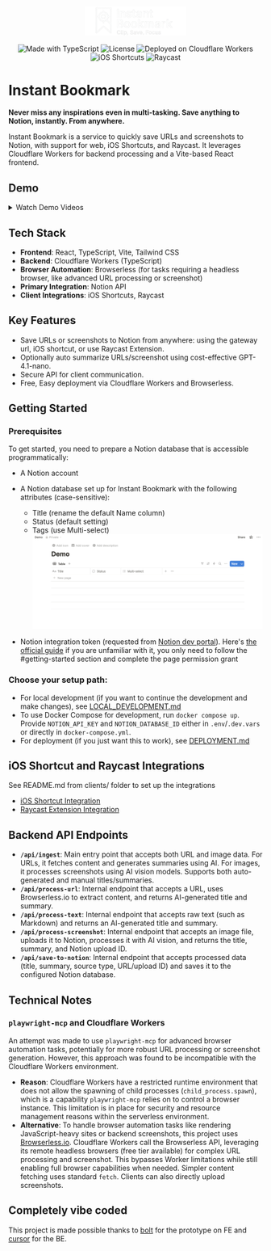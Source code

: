 <p align="center">
  <picture>
    <source media="(prefers-color-scheme: dark)" srcset="./public/logo-dark.png">
    <source media="(prefers-color-scheme: light)" srcset="./public/logo-light.png">
    <img alt="Instant Bookmark Logo" src="./public/logo-dark.png" width="200">
  </picture>
</p>

<p align="center">
  <!-- Made with TypeScript -->
  <img src="https://img.shields.io/badge/Made%20with-%F0%9F%92%BB%20TypeScript-blue?logo=typescript" alt="Made with TypeScript" />
  <!-- License -->
  <img src="https://img.shields.io/github/license/fyang0507/instant-bookmark?color=green" alt="License" />
  <!-- Cloudflare Workers -->
  <img src="https://img.shields.io/badge/Deployed%20on-Cloudflare%20Workers-orange?logo=cloudflare" alt="Deployed on Cloudflare Workers" />
  <!-- iOS Shortcuts -->
  <img src="https://img.shields.io/badge/iOS%20Shortcuts-000000?logo=apple" alt="iOS Shortcuts" />
  <!-- Raycast -->
  <img src="https://img.shields.io/badge/Raycast-FF6363?logo=raycast" alt="Raycast" />
</p>


<h1 align="left">Instant Bookmark </h1>

**Never miss any inspirations even in multi-tasking. Save anything to Notion, instantly. From anywhere.**

Instant Bookmark is a service to quickly save URLs and screenshots to Notion, with support for web, iOS Shortcuts, and Raycast. It leverages Cloudflare Workers for backend processing and a Vite-based React frontend.

## Demo

<details>
  <summary>Watch Demo Videos</summary>
  
  ### Raycast - Image
  <video controls src="https://github.com/user-attachments/assets/a20ce3b3-37a6-4a1d-a00c-e92ebee2b789" width="600"></video>
  
  ### iOS Shortcut - Screenshot
  <video controls src="https://github.com/user-attachments/assets/77164d27-2f7b-46ae-9c2c-a3878a5ebcb1" width="600"></video>
  
  ### iOS Shortcut - Web URL
  <video controls src="https://github.com/user-attachments/assets/3313cd82-6712-4647-b55a-2998c6751aa8" width="600"></video>
  
  ### Web UI - URL Saving
  <video controls src="https://github.com/user-attachments/assets/8a19c0b5-7abd-4e4a-9153-dbcf21f378d8" width="600"></video>
</details>

## Tech Stack

*   **Frontend**: React, TypeScript, Vite, Tailwind CSS
*   **Backend**: Cloudflare Workers (TypeScript)
*   **Browser Automation**: Browserless (for tasks requiring a headless browser, like advanced URL processing or screenshot)
*   **Primary Integration**: Notion API
*   **Client Integrations**: iOS Shortcuts, Raycast

## Key Features

*   Save URLs or screenshots to Notion from anywhere: using the gateway url, iOS shortcut, or use Raycast Extension.
*   Optionally auto summarize URLs/screenshot using cost-effective GPT-4.1-nano.
*   Secure API for client communication.
*   Free, Easy deployment via Cloudflare Workers and Browserless.

## Getting Started

### Prerequisites

To get started, you need to prepare a Notion database that is accessible programmatically:
*   A Notion account
*   A Notion database set up for Instant Bookmark with the following attributes (case-sensitive):
    - Title (rename the default Name column)
    - Status (default setting)
    - Tags (use Multi-select)
![notion-db-setup](./docs/notion-db-setup.png) 

* Notion integration token (requested from [Notion dev portal](https://developers.notion.com/)). Here's [the official guide](https://developers.notion.com/docs/create-a-notion-integration#getting-started) if you are unfamiliar with it, you only need to follow the #getting-started section and complete the page permission grant

### Choose your setup path:
*   For local development (if you want to continue the development and make changes), see [LOCAL_DEVELOPMENT.md](./docs/LOCAL_DEVELOPMENT.md)
*   To use Docker Compose for development, run `docker compose up`. Provide `NOTION_API_KEY` and `NOTION_DATABASE_ID` either in `.env`/`.dev.vars` or directly in `docker-compose.yml`.
*   For deployment (if you just want this to work), see [DEPLOYMENT.md](./docs/DEPLOYMENT.md)

## iOS Shortcut and Raycast Integrations
See README.md from clients/ folder to set up the integrations
*   [iOS Shortcut Integration](./clients/ios-shortcut/README.md)
*   [Raycast Extension Integration](./clients/raycast/README.md)

## Backend API Endpoints

*   **`/api/ingest`**: Main entry point that accepts both URL and image data. For URLs, it fetches content and generates summaries using AI. For images, it processes screenshots using AI vision models. Supports both auto-generated and manual titles/summaries.
*   **`/api/process-url`**: Internal endpoint that accepts a URL, uses Browserless.io to extract content, and returns AI-generated title and summary.
*   **`/api/process-text`**: Internal endpoint that accepts raw text (such as Markdown) and returns an AI-generated title and summary.
*   **`/api/process-screenshot`**: Internal endpoint that accepts an image file, uploads it to Notion, processes it with AI vision, and returns the title, summary, and Notion upload ID.
*   **`/api/save-to-notion`**: Internal endpoint that accepts processed data (title, summary, source type, URL/upload ID) and saves it to the configured Notion database.

## Technical Notes

### `playwright-mcp` and Cloudflare Workers

An attempt was made to use `playwright-mcp` for advanced browser automation tasks, potentially for more robust URL processing or screenshot generation. However, this approach was found to be incompatible with the Cloudflare Workers environment.

*   **Reason**: Cloudflare Workers have a restricted runtime environment that does not allow the spawning of child processes (`child_process.spawn`), which is a capability `playwright-mcp` relies on to control a browser instance. This limitation is in place for security and resource management reasons within the serverless environment.
*   **Alternative**: To handle browser automation tasks like rendering JavaScript-heavy sites or backend screenshots, this project uses [Browserless.io](https://www.browserless.io/). Cloudflare Workers call the Browserless API, leveraging its remote headless browsers (free tier available) for complex URL processing and screenshot. This bypasses Worker limitations while still enabling full browser capabilities when needed. Simpler content fetching uses standard `fetch`. Clients can also directly upload screenshots.

## Completely vibe coded
This project is made possible thanks to [bolt](https://bolt.new/) for the prototype on FE and [cursor](https://www.cursor.com/) for the BE.
